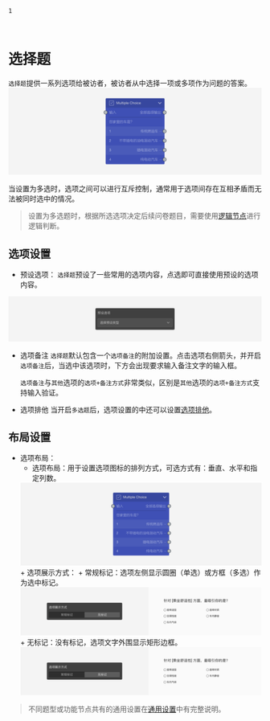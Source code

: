 ```index
1
```

```tag

```

```summary

```
# 选择题

`选择题`提供一系列选项给被访者，被访者从中选择一项或多项作为问题的答案。
<img src='../../assets/snapshots/nodes/multiple-choice/node.png'>

当设置为多选时，选项之间可以进行互斥控制，通常用于选项间存在互相矛盾而无法被同时选中的情况。

> 设置为多选题时，根据所选选项决定后续问卷题目，需要使用[逻辑节点](./logic.md)进行逻辑判断。

## 选项设置

+ 预设选项：
`选择题`预设了一些常用的选项内容，点选即可直接使用预设的选项内容。
<img src='../../assets/snapshots/node-setting/answer-choices/answer-presets/normal.png'>

+ 选项备注
`选择题`默认包含一个`选项备注`的附加设置。点击选项右侧箭头，并开启`选项备注`后，当选中该选项时，下方会出现要求输入备注文字的输入框。

  `选项备注`与`其他`选项的`选项+备注方式`非常类似，区别是`其他`选项的`选项+备注方式`支持输入验证。

+ 选项排他
当开启`多选题`后，选项设置的中还可以设置[选项排他](../node-setting/option-exclude.md)。

## 布局设置

+ 选项布局：
  + 选项布局：用于设置选项图标的排列方式，可选方式有：垂直、水平和指定列数。
  <img src='../../assets/snapshots/nodes/multiple-choice/node.png'>
  + 选项展示方式：
    + 常规标记：选项左侧显示圆圈（单选）或方框（多选）作为选中标记。
    <img src='../../assets/snapshots/node-setting/adjust-layout/display-type/normal.png'>
    + 无标记：没有标记，选项文字外围显示矩形边框。
    <img src='../../assets/snapshots/node-setting/adjust-layout/display-type/normal.png'>

> 不同题型或功能节点共有的通用设置在[通用设置](../../11nodeSettings/concept.md)中有完整说明。